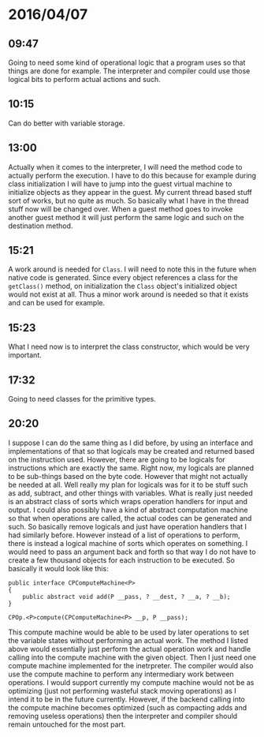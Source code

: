 # 2016/04/07

## 09:47

Going to need some kind of operational logic that a program uses so that things
are done for example. The interpreter and compiler could use those logical
bits to perform actual actions and such.

## 10:15

Can do better with variable storage.

## 13:00

Actually when it comes to the interpreter, I will need the method code to
actually perform the execution. I have to do this because for example during
class initialization I will have to jump into the guest virtual machine to
initialize objects as they appear in the guest. My current thread based stuff
sort of works, but no quite as much. So basically what I have in the thread
stuff now will be changed over. When a guest method goes to invoke another
guest method it will just perform the same logic and such on the destination
method.

## 15:21

A work around is needed for `Class`. I will need to note this in the future
when native code is generated. Since every object references a class for the
`getClass()` method, on initialization the `Class` object's initialized
object would not exist at all. Thus a minor work around is needed so that it
exists and can be used for example.

## 15:23

What I need now is to interpret the class constructor, which would be very
important.

## 17:32

Going to need classes for the primitive types.

## 20:20

I suppose I can do the same thing as I did before, by using an interface and
implementations of that so that logicals may be created and returned based on
the instruction used. However, there are going to be logicals for instructions
which are exactly the same. Right now, my logicals are planned to be sub-things
based on the byte code. However that might not actually be needed at all. Well
really my plan for logicals was for it to be stuff such as add, subtract, and
other things with variables. What is really just needed is an abstract class
of sorts which wraps operation handlers for input and output. I could also
possibly have a kind of abstract computation machine so that when operations
are called, the actual codes can be generated and such. So basically remove
logicals and just have operation handlers that I had similarly before. However
instead of a list of operations to perform, there is instead a logical machine
of sorts which operates on something. I would need to pass an argument back
and forth so that way I do not have to create a few thousand objects for each
instruction to be executed. So basically it would look like this:

	public interface CPComputeMachine<P>
	{
		public abstract void add(P __pass, ? __dest, ? __a, ? __b);
	}
	
	CPOp.<P>compute(CPComputeMachine<P> __p, P __pass);

This compute machine would be able to be used by later operations to set the
variable states without performing an actual work. The method I listed above
would essentially just perform the actual operation work and handle calling
into the compute machine with the given object. Then I just need one compute
machine implemented for the inetrpreter. The compiler would also use the
compute machine to perform any intermediary work between operations. I would
support currently my compute machine would not be as optimizing (just not
performing wasteful stack moving operations) as I intend it to be in the future
currently. However, if the backend calling into the compute machine becomes
optimized (such as compacting adds and removing useless operations) then the
interpreter and compiler should remain untouched for the most part.



